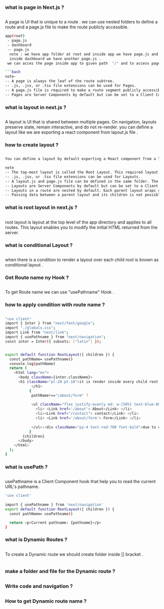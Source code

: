 ### what is page in Next.js ?

##

A page is UI that is unique to a route . we can use nested folders to define a route and a page.js file to make the route publicly accessible.

````bash
app(root)
 - page.js
 - dashboard
 -- page.js
  note : we have app folder at root and inside app we have page.js and dashboard .
  inside dashboard we have another page.js .
 we can acces the page inside app to given path  "/" and to access page inside dashboard we can give path "/dashboard"

```bash
note-
-- A page is always the leaf of the route subtree.
-- .js, .jsx, or .tsx file extensions can be used for Pages.
-- A page.js file is required to make a route segment publicly accessible.
-- Pages are Server Components by default but can be set to a Client Component.
````

### what is layout in next.js ?

##

A layout is UI that is shared between multiple pages. On navigation, layouts preserve state, remain interactive, and do not re-render.
you can define a layout like we are exporting a react component from layout.js file .

### how to create layout ?

##

```bash
You can define a layout by default exporting a React component from a layout.js file. The component should accept a children prop that will be populated with a child layout (if it exists) or a child page during rendering.
```

```bash
note
-- The top-most layout is called the Root Layout. This required layout is shared across all pages in an application. Root layouts must contain html and body tags.
-- .js, .jsx, or .tsx file extensions can be used for Layouts.
-- A layout.js and page.js file can be defined in the same folder. The layout will wrap the page.
-- Layouts are Server Components by default but can be set to a Client Component.
-- Layouts in a route are nested by default. Each parent layout wraps child layouts below it using the React children prop
-- Passing data between a parent layout and its children is not possible. However, you can fetch the same data in a route more than once, and React will automatically dedupe the requests without affecting performance.

```

### what is root layout in next.js ?

##

root layout is layout
at the top level of the app directory and applies to all routes. This layout enables you to modify the initial HTML returned from the server.

### what is conditional Layout ?
##
when there is a condition to render a layout over each child root is known as conditional layout . 

### Get Route name ny Hook ?
## 
To get Route name we can use "usePathname" Hook .


### how to apply condition with route name ?
##
```bash
"use client"
import { Inter } from "next/font/google";
import "./globals.css";
import Link from "next/link";
import { usePathname } from "next/navigation";
const inter = Inter({ subsets: ["latin"] });


export default function RootLayout({ children }) {
  const pathName= usePathname()
  console.log(pathName)
  return (
    <html lang="en">
      <body className={inter.className}>
      <h1 className="pl-20 pt-10">it is render inside every child root
            </h1>
           {
            pathName!=="/about/form" ?
           
            <ul className="flex justify-evenly md: w-[50%] text-blue-800 font-bold text-lg pt-5">
              <li> <Link href='/about'> About</Link> </li>
              <li><Link href="/contact"> contact</Link> </li>
              <li> <Link href='/about/form'> Form</Link> </li>
                       
            </ul>:<div className="py-4 text-red-700 font-bold">due to conditional layout navItems are not showing on this route"/about/form"</div>
           }
        {children}
      </body>
    </html>
  );
}

```
### what is usePath ?
##
usePathname is a Client Component hook that help  you to read the current URL's pathname.
```bash
'use client'
 
import { usePathname } from 'next/navigation'
export default function RootLayout({ children }) {
  const pathName= usePathname()

  return <p>Current pathname: {pathname}</p>
}
```

### what is Dynamic Routes ?
##
To create a Dynamic route we should create folder inside [] bracket .
```bash

```

### make a folder and file for the Dynamic route ?
##
### Write code and navigation ?
##
### How to get Dynamic route name ?
##
 
